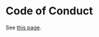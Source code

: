 # Code of Conduct

See [this page](https://github.com/HL2-Mods-Legacy-Project/poc-hl2-legacy-docs/blob/master/docs/mod-repositories.md).